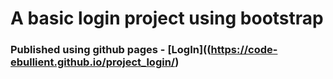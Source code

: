 # A basic login project using bootstrap


### Published using github pages - [LogIn]((https://code-ebullient.github.io/project_login/)
